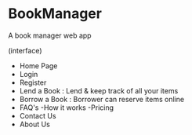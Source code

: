 # BookManager
A book manager web app


(interface)

* Home Page
* Login
* Register
* Lend a Book : Lend & keep track of all your items
* Borrow a Book : Borrower can reserve items online
* FAQ's
 -How  it works
 -Pricing
* Contact Us
* About Us
